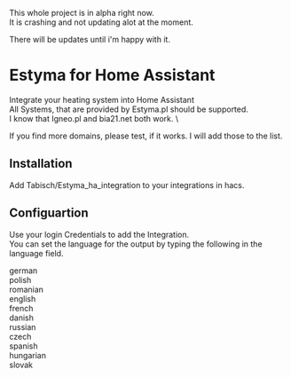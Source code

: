 This whole project is in alpha right now.\
It is crashing and not updating alot at the moment.

There will be updates until i'm happy with it.

# Estyma for Home Assistant

Integrate your heating system into Home Assistant \
All Systems, that are provided by Estyma.pl should be supported. \
I know that Igneo.pl and bia21.net both work. \

If you find more domains, please test, if it works.
I will add those to the list.

## Installation

Add Tabisch/Estyma_ha_integration to your integrations in hacs.

## Configuartion

Use your login Credentials to add the Integration. \
You can set the language for the output by typing the following in the language field.

german \
polish \
romanian \
english \
french \
danish \
russian \
czech \
spanish \
hungarian \
slovak
